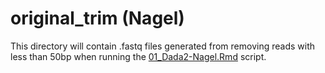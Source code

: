 # original_trim (Nagel)

This directory will contain .fastq files generated from removing reads with less than 50bp when running the [01_Dada2-Nagel.Rmd](../../../../../scripts/analysis-individual/Nagel-2016/01_Dada2-Nagel.Rmd) script.